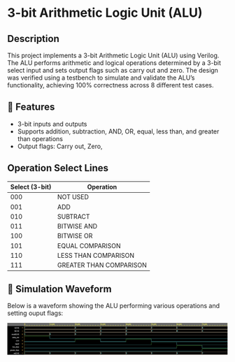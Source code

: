 # 3-bit Arithmetic Logic Unit (ALU)

## Description
This project implements a 3-bit Arithmetic Logic Unit (ALU) using Verilog. The ALU performs arithmetic and logical operations determined by a 3-bit select input and sets output flags such as carry out and zero. The design was verified using a testbench to simulate and validate the ALU’s functionality, achieving 100% correctness across 8 different test cases.

## 🔧 Features
- 3-bit inputs and outputs
- Supports addition, subtraction, AND, OR, equal, less than, and greater than operations
- Output flags: Carry out, Zero,

## Operation Select Lines

| Select (3-bit) | Operation              |
|----------------|------------------------|
| 000            | NOT USED               |
| 001            | ADD                    |
| 010            | SUBTRACT               |
| 011            | BITWISE AND            |
| 100            | BITWISE OR             |
| 101            | EQUAL COMPARISON       |
| 110            | LESS THAN COMPARISON   |
| 111            | GREATER THAN COMPARISON|

## 📸 Simulation Waveform

Below is a waveform showing the ALU performing various operations and setting ouput flags:

![ALU Waveform](./Waveform/3_bit_ALU_Waveform.png)
